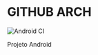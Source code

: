 # GITHUB ARCH

![Android CI](https://github.com/rafaelmeteoro/github-arch/workflows/Android%20CI/badge.svg?branch=master)

Projeto Android